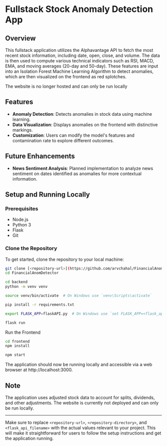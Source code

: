 # Fullstack Stock Anomaly Detection App

## Overview
This fullstack application utilizes the Alphavantage API to fetch the most recent stock information, including date, open, close, and volume. The data is then used to compute various technical indicators such as RSI, MACD, EMA, and moving averages (20-day and 50-day). These features are input into an Isolation Forest Machine Learning Algorithm to detect anomalies, which are then visualized on the frontend as red splotches.

The website is no longer hosted and can only be run locally

## Features
- **Anomaly Detection**: Detects anomalies in stock data using machine learning.
- **Data Visualization**: Displays anomalies on the frontend with distinctive markings.
- **Customization**: Users can modify the model's features and contamination rate to explore different outcomes.

## Future Enhancements
- **News Sentiment Analysis**: Planned implementation to analyze news sentiment on dates identified as anomalies for more contextual information.

## Setup and Running Locally

### Prerequisites
- Node.js
- Python 3
- Flask
- Git

### Clone the Repository
To get started, clone the repository to your local machine:

```bash
git clone [<repository-url>](https://github.com/arvchahal/FinancialAnomDetector.git)
cd FinancialAnomDetector
```
```bash
cd backend
python -m venv venv

source venv/bin/activate  # On Windows use `venv\Scripts\activate`
```
```bash
pip install -r requirements.txt

```
```bash
export FLASK_APP=flaskAPI.py  # On Windows use `set FLASK_APP=<flask_api_filename>.py`

flask run
```

Run the Frontend
```bash
cd frontend
npm install

```

```bash
npm start

```
The application should now be running locally and accessible via a web browser at http://localhost:3000.

## Note
The application uses adjusted stock data to account for splits, dividends, and other adjustments. The website is currently not deployed and can only be run locally.

---

Make sure to replace `<repository-url>`, `<repository-directory>`, and `<flask_api_filename>` with the actual values relevant to your project. This will make it straightforward for users to follow the setup instructions and get the application running.
